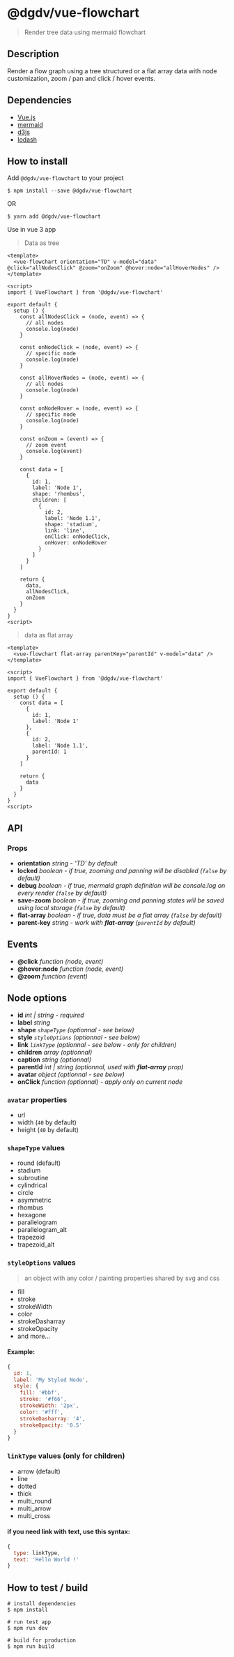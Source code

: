 # @dgdv/vue-flowchart
> Render tree data using mermaid flowchart

## Description
Render a flow graph using a tree structured or a flat array data with node customization, zoom / pan and click / hover events.

## Dependencies
+ [Vue.js](https://vuejs.org/)
+ [mermaid](https://mermaid-js.github.io/mermaid/#/)
+ [d3js](https://d3js.org/)
+ [lodash](https://lodash.com/)

## How to install

Add `@dgdv/vue-flowchart` to your project
```
$ npm install --save @dgdv/vue-flowchart
```
OR
```
$ yarn add @dgdv/vue-flowchart
```

Use in vue 3 app

> Data as tree
```vue
<template>
  <vue-flowchart orientation="TD" v-model="data" @click="allNodesClick" @zoom="onZoom" @hover:node="allHoverNodes" />
</template>

<script>
import { VueFlowchart } from '@dgdv/vue-flowchart'

export default {
  setup () {
    const allNodesClick = (node, event) => {
      // all nodes
      console.log(node)
    }

    const onNodeClick = (node, event) => {
      // specific node
      console.log(node)
    }

    const allHoverNodes = (node, event) => {
      // all nodes
      console.log(node)
    }

    const onNodeHover = (node, event) => {
      // specific node
      console.log(node)
    }

    const onZoom = (event) => {
      // zoom event
      console.log(event)
    }

    const data = [
      {
        id: 1,
        label: 'Node 1',
        shape: 'rhombus',
        children: [
          {
            id: 2,
            label: 'Node 1.1',
            shape: 'stadium',
            link: 'line',
            onClick: onNodeClick,
            onHover: onNodeHover
          }
        ]
      }
    ]

    return {
      data,
      allNodesClick,
      onZoom
    }
  }
}
<script>
```

> data as flat array

```vue
<template>
  <vue-flowchart flat-array parentKey="parentId" v-model="data" />
</template>

<script>
import { VueFlowchart } from '@dgdv/vue-flowchart'

export default {
  setup () {
    const data = [
      {
        id: 1,
        label: 'Node 1'
      },
      {
        id: 2,
        label: 'Node 1.1',
        parentId: 1
      }
    ]

    return {
      data
    }
  }
}
<script>
```

## API

### Props

+ **orientation** *string - 'TD' by default*
+ **locked** *boolean - if true, zooming and panning will be disabled (`false` by default)*
+ **debug** *boolean - if true, mermaid graph definition will be console.log on every render (`false` by default)*
+ **save-zoom** *boolean - if true, zooming and panning states will be saved using local storage (`false` by default)*
+ **flat-array** *boolean - if true, data must be a flat array (`false` by default)*
+ **parent-key** *string - work with **flat-array** (`parentId` by default)*

## Events
+ **@click** *function (node, event)*
+ **@hover:node** *function (node, event)*
+ **@zoom** *function (event)*

## Node options
+ **id** *int | string - required*
+ **label** *string*
+ **shape** *`shapeType` (optionnal - see below)*
+ **style** *`styleOptions` (optionnal - see below)*
+ **link** *`linkType` (optionnal - see below - only for children)*
+ **children** *array (optionnal)*
+ **caption** *string (optionnal)*
+ **parentId** *int | string (optionnal, used with **flat-array** prop)*
+ **avatar** *object (optionnal - see below)*
+ **onClick** *function (optionnal) - apply only on current node*

### `avatar` properties
+ url
+ width (`40` by default)
+ height (`40` by default)

### `shapeType` values
+ round (default)
+ stadium
+ subroutine
+ cylindrical
+ circle
+ asymmetric
+ rhombus
+ hexagone
+ parallelogram
+ parallelogram_alt
+ trapezoid
+ trapezoid_alt


### `styleOptions` values
> an object with any color / painting properties shared by svg and css
+ fill
+ stroke
+ strokeWidth
+ color
+ strokeDasharray
+ strokeOpacity
+ and more...

#### Example:
```js
{
  id: 1,
  label: 'My Styled Node',
  style: {
    fill: '#bbf',
    stroke: '#f66',
    strokeWidth: '2px',
    color: '#fff',
    strokeDasharray: '4',
    strokeOpacity: '0.5'
  }
}
```

### `linkType` values (only for children)
+ arrow (default)
+ line
+ dotted
+ thick
+ multi_round
+ multi_arrow
+ multi_cross

#### if you need link with text, use this syntax:
```js
{
  type: linkType,
  text: 'Hello World !'
}
```

## How to test / build

```
# install dependencies
$ npm install

# run test app
$ npm run dev

# build for production
$ npm run build
```
